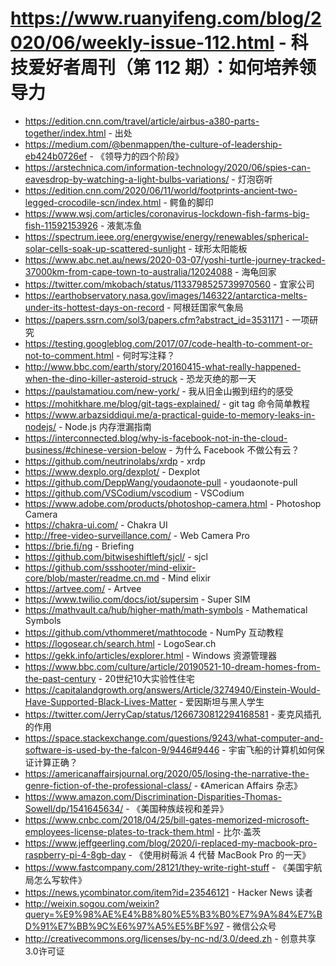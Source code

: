 # https://www.ruanyifeng.com/blog/2020/06/weekly-issue-112.html - 科技爱好者周刊（第 112 期）：如何培养领导力

- https://edition.cnn.com/travel/article/airbus-a380-parts-together/index.html - 出处
- https://medium.com/@benmappen/the-culture-of-leadership-eb424b0726ef - 《领导力的四个阶段》
- https://arstechnica.com/information-technology/2020/06/spies-can-eavesdrop-by-watching-a-light-bulbs-variations/ - 灯泡窃听
- https://edition.cnn.com/2020/06/11/world/footprints-ancient-two-legged-crocodile-scn/index.html - 鳄鱼的脚印
- https://www.wsj.com/articles/coronavirus-lockdown-fish-farms-big-fish-11592153926 - 液氮冻鱼
- https://spectrum.ieee.org/energywise/energy/renewables/spherical-solar-cells-soak-up-scattered-sunlight - 球形太阳能板
- https://www.abc.net.au/news/2020-03-07/yoshi-turtle-journey-tracked-37000km-from-cape-town-to-australia/12024088 - 海龟回家
- https://twitter.com/mkobach/status/1133798525739970560 - 宜家公司
- https://earthobservatory.nasa.gov/images/146322/antarctica-melts-under-its-hottest-days-on-record - 阿根廷国家气象局
- https://papers.ssrn.com/sol3/papers.cfm?abstract_id=3531171 - 一项研究
- https://testing.googleblog.com/2017/07/code-health-to-comment-or-not-to-comment.html - 何时写注释？
- http://www.bbc.com/earth/story/20160415-what-really-happened-when-the-dino-killer-asteroid-struck - 恐龙灭绝的那一天
- https://paulstamatiou.com/new-york/ - 我从旧金山搬到纽约的感受
- https://mohitkhare.me/blog/git-tags-explained/ - git tag 命令简单教程
- https://www.arbazsiddiqui.me/a-practical-guide-to-memory-leaks-in-nodejs/ - Node.js 内存泄漏指南
- https://interconnected.blog/why-is-facebook-not-in-the-cloud-business/#chinese-version-below - 为什么 Facebook 不做公有云？
- https://github.com/neutrinolabs/xrdp - xrdp
- https://www.dexplo.org/dexplot/ - Dexplot
- https://github.com/DeppWang/youdaonote-pull - youdaonote-pull
- https://github.com/VSCodium/vscodium - VSCodium
- https://www.adobe.com/products/photoshop-camera.html - Photoshop Camera
- https://chakra-ui.com/ - Chakra UI
- http://free-video-surveillance.com/ - Web Camera Pro
- https://brie.fi/ng - Briefing
- https://github.com/bitwiseshiftleft/sjcl/ - sjcl
- https://github.com/ssshooter/mind-elixir-core/blob/master/readme.cn.md - Mind elixir
- https://artvee.com/ - Artvee
- https://www.twilio.com/docs/iot/supersim - Super SIM
- https://mathvault.ca/hub/higher-math/math-symbols - Mathematical Symbols
- https://github.com/vthommeret/mathtocode - NumPy 互动教程
- https://logosear.ch/search.html - LogoSear.ch
- https://gekk.info/articles/explorer.html - Windows 资源管理器
- https://www.bbc.com/culture/article/20190521-10-dream-homes-from-the-past-century - 20世纪10大实验性住宅
- https://capitalandgrowth.org/answers/Article/3274940/Einstein-Would-Have-Supported-Black-Lives-Matter - 爱因斯坦与黑人学生
- https://twitter.com/JerryCap/status/1266730812294168581 - 麦克风插孔的作用
- https://space.stackexchange.com/questions/9243/what-computer-and-software-is-used-by-the-falcon-9/9446#9446 - 宇宙飞船的计算机如何保证计算正确？
- https://americanaffairsjournal.org/2020/05/losing-the-narrative-the-genre-fiction-of-the-professional-class/ - 《American Affairs 杂志》
- https://www.amazon.com/Discrimination-Disparities-Thomas-Sowell/dp/1541645634/ - 《美国种族歧视和差异》
- https://www.cnbc.com/2018/04/25/bill-gates-memorized-microsoft-employees-license-plates-to-track-them.html - 比尔·盖茨
- https://www.jeffgeerling.com/blog/2020/i-replaced-my-macbook-pro-raspberry-pi-4-8gb-day - 《使用树莓派 4 代替 MacBook Pro 的一天》
- https://www.fastcompany.com/28121/they-write-right-stuff - 《美国宇航局怎么写软件》
- https://news.ycombinator.com/item?id=23546121 - Hacker News 读者
- http://weixin.sogou.com/weixin?query=%E9%98%AE%E4%B8%80%E5%B3%B0%E7%9A%84%E7%BD%91%E7%BB%9C%E6%97%A5%E5%BF%97 - 微信公众号
- http://creativecommons.org/licenses/by-nc-nd/3.0/deed.zh - 创意共享3.0许可证